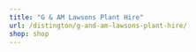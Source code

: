 ```yaml
---
title: "G & AM Lawsons Plant Hire"
url: /distington/g-and-am-lawsons-plant-hire/
shop: shop
---
```

